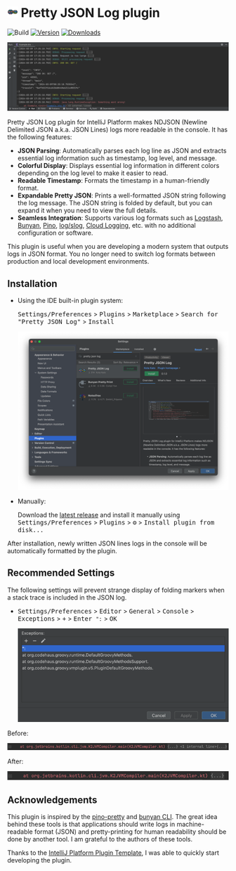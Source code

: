 # <img src="src/main/resources/META-INF/pluginIcon.svg" alt="" width="24" height="24"> Pretty JSON Log plugin

![Build](https://github.com/orangain/pretty-json-log-plugin/workflows/Build/badge.svg)
[![Version](https://img.shields.io/jetbrains/plugin/v/io.github.orangain.prettyjsonlog.svg)](https://plugins.jetbrains.com/plugin/24693-pretty-json-log/versions)
[![Downloads](https://img.shields.io/jetbrains/plugin/d/io.github.orangain.prettyjsonlog.svg)](https://plugins.jetbrains.com/plugin/24693-pretty-json-log)

![Plugin screenshot](media/screenshot_expanded.png)

<!-- Plugin description -->
Pretty JSON Log plugin for IntelliJ Platform makes NDJSON (Newline Delimited JSON a.k.a. JSON Lines) logs more readable
in the console. It has the following features:

- **JSON Parsing**: Automatically parses each log line as JSON and extracts essential log information such as timestamp,
  log level, and message.
- **Colorful Display**: Displays essential log information in different colors depending on the log level to make it
  easier to read.
- **Readable Timestamp**: Formats the timestamp in a human-friendly format.
- **Expandable Pretty JSON**: Prints a well-formatted JSON string following the log message. The JSON string is folded
  by default, but you can expand it when you need to view the full details.
- **Seamless Integration**: Supports various log formats such
  as [Logstash](https://github.com/logfellow/logstash-logback-encoder), [Bunyan](https://github.com/trentm/node-bunyan),
  [Pino](https://github.com/pinojs/pino), [log/slog](https://pkg.go.dev/log/slog),
  [Cloud Logging](https://cloud.google.com/logging/docs/structured-logging), etc. with no additional configuration or
  software.

This plugin is useful when you are developing a modern system that outputs logs in JSON format. You no longer need to
switch log formats between production and local development environments.
<!-- Plugin description end -->

## Installation

- Using the IDE built-in plugin system:

  <kbd>Settings/Preferences</kbd> > <kbd>Plugins</kbd> > <kbd>Marketplace</kbd> > <kbd>Search for "Pretty JSON
  Log"</kbd> > <kbd>Install</kbd>

  ![Installation dialog](media/screenshot-installation.png)

- Manually:

  Download the [latest release](https://github.com/orangain/pretty-json-log-plugin/releases/latest) and install it
  manually using
  <kbd>Settings/Preferences</kbd> > <kbd>Plugins</kbd> > <kbd>⚙️</kbd> > <kbd>Install plugin from disk...</kbd>

After installation, newly written JSON lines logs in the console will be automatically formatted by the plugin.

## Recommended Settings

The following settings will prevent strange display of folding markers when a stack trace is included in the
JSON log.

- <kbd>Settings/Preferences</kbd> > <kbd>Editor</kbd> > <kbd>General</kbd> > <kbd>Console</kbd> >
  <kbd>Exceptions</kbd> > <kbd>+</kbd> > <kbd>Enter `":`</kbd> > <kbd>OK</kbd>

  ![Recommended Settings](media/settings-folding-exception.png)

Before:

![Two folding markers and "internal line" text](media/settings-folding-before.png)

After:

![One folding marker](media/settings-folding-after.png)

## Acknowledgements

This plugin is inspired by the [pino-pretty](https://github.com/pinojs/pino-pretty)
and [bunyan CLI](https://github.com/trentm/node-bunyan). The great idea behind these tools is that applications should
write logs in machine-readable format (JSON) and pretty-printing for human readability should be done by another tool. I
am grateful to the authors of these tools.

Thanks to the [IntelliJ Platform Plugin Template][template], I was able to quickly start developing the plugin.

[template]: https://github.com/JetBrains/intellij-platform-plugin-template

[docs:plugin-description]: https://plugins.jetbrains.com/docs/intellij/plugin-user-experience.html#plugin-description-and-presentation
